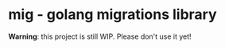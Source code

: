 # mig - golang migrations library

**Warning**: this project is still WIP. Please don't use it yet!
